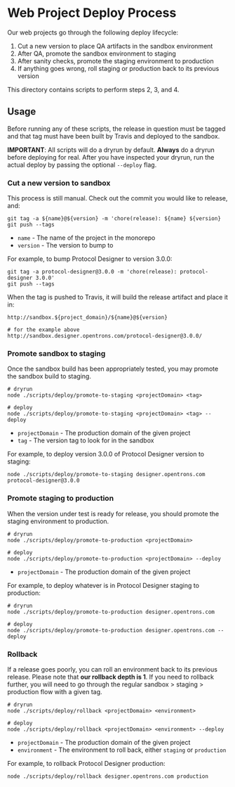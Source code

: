 # Web Project Deploy Process

Our web projects go through the following deploy lifecycle:

1. Cut a new version to place QA artifacts in the sandbox environment
2. After QA, promote the sandbox environment to staging
3. After sanity checks, promote the staging environment to production
4. If anything goes wrong, roll staging or production back to its previous version

This directory contains scripts to perform steps 2, 3, and 4.

## Usage

Before running any of these scripts, the release in question must be tagged and that tag must have been built by Travis and deployed to the sandbox.

**IMPORTANT**: All scripts will do a dryrun by default. **Always** do a dryrun before deploying for real. After you have inspected your dryrun, run the actual deploy by passing the optional `--deploy` flag.

### Cut a new version to sandbox

This process is still manual. Check out the commit you would like to release, and:

```shell
git tag -a ${name}@${version} -m 'chore(release): ${name} ${version}
git push --tags
```

- `name` - The name of the project in the monorepo
- `version` - The version to bump to

For example, to bump Protocol Designer to version 3.0.0:

```shell
git tag -a protocol-designer@3.0.0 -m 'chore(release): protocol-designer 3.0.0'
git push --tags
```

When the tag is pushed to Travis, it will build the release artifact and place it in:

```shell
http://sandbox.${project_domain}/${name}@${version}

# for the example above
http://sandbox.designer.opentrons.com/protocol-designer@3.0.0/
```

### Promote sandbox to staging

Once the sandbox build has been appropriately tested, you may promote the sandbox build to staging.

```shell
# dryrun
node ./scripts/deploy/promote-to-staging <projectDomain> <tag>

# deploy
node ./scripts/deploy/promote-to-staging <projectDomain> <tag> --deploy
```

- `projectDomain` - The production domain of the given project
- `tag` - The version tag to look for in the sandbox

For example, to deploy version 3.0.0 of Protocol Designer version to staging:

```shell
node ./scripts/deploy/promote-to-staging designer.opentrons.com protocol-designer@3.0.0
```

### Promote staging to production

When the version under test is ready for release, you should promote the staging environment to production.

```shell
# dryrun
node ./scripts/deploy/promote-to-production <projectDomain>

# deploy
node ./scripts/deploy/promote-to-production <projectDomain> --deploy
```

- `projectDomain` - The production domain of the given project

For example, to deploy whatever is in Protocol Designer staging to production:

```shell
# dryrun
node ./scripts/deploy/promote-to-production designer.opentrons.com

# deploy
node ./scripts/deploy/promote-to-production designer.opentrons.com --deploy
```

### Rollback

If a release goes poorly, you can roll an environment back to its previous release. Please note that **our rollback depth is 1**. If you need to rollback further, you will need to go through the regular sandbox > staging > production flow with a given tag.

```shell
# dryrun
node ./scripts/deploy/rollback <projectDomain> <environment>

# deploy
node ./scripts/deploy/rollback <projectDomain> <environment> --deploy
```

- `projectDomain` - The production domain of the given project
- `environment` - The environment to roll back, either `staging` or `production`

For example, to rollback Protocol Designer production:

```shell
node ./scripts/deploy/rollback designer.opentrons.com production
```
